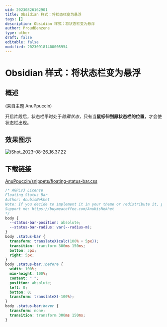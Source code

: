 ```yaml
---
uid: 20230826162901
title: Obsidian 样式：将状态栏变为悬浮
tags: []
description: Obsidian 样式：将状态栏变为悬浮
author: ProudBenzene
type: other
draft: false
editable: false
modified: 202309181400005954
---
```


# Obsidian 样式：将状态栏变为悬浮

## 概述

(来自主题 AnuPpuccin)

开启片段后，状态栏平时处于*隐藏状态*，只有当**鼠标伸到原状态栏的位置**，才会使状态栏出现。

## 效果图示

![iShot_2023-08-26_16.37.22](https://cdn.pkmer.cn/images/202309010031806.gif)

## 下载链接

[AnuPpuccin/snippets/floating-status-bar.css](https://github.com/AnubisNekhet/AnuPpuccin/blob/main/snippets/floating-status-bar.css)

```css
/* AGPLv3 License
Floating Status Bar
Author: AnubisNekhet
Note: If you decide to implement it in your theme or redistribute it, please keep this comment (Especially for *certain* individuals who may try to rebrand it as their own :))
Support me: https://buymeacoffee.com/AnubisNekhet
*/
body {
  --status-bar-position: absolute;
  --status-bar-radius: var(--radius-m);
}
body .status-bar {
  transform: translateX(calc(100% + 5px));
  transition: transform 300ms 150ms;
  bottom: 5px;
  right: 5px;
}
body .status-bar::before {
  width: 100%;
  min-height: 100%;
  content: " ";
  position: absolute;
  left: 0;
  bottom: 0;
  transform: translateX(-100%);
}
body .status-bar:hover {
  transform: none;
  transition: transform 300ms 150ms;
}
```